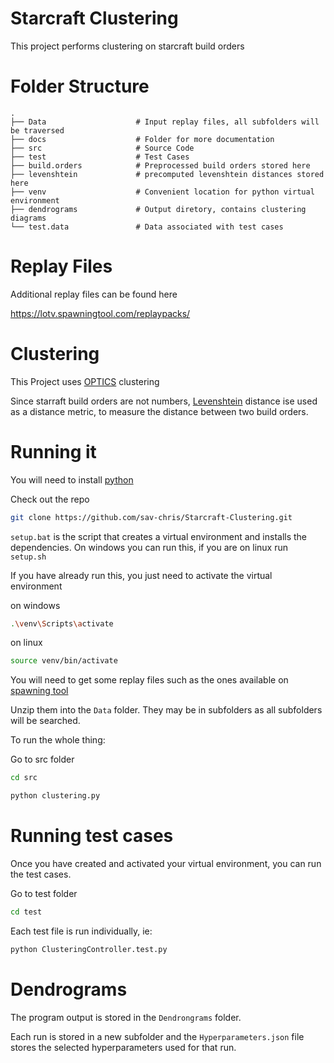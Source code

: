 # Starcraft Clustering

This project performs clustering on starcraft build orders

# Folder Structure

    .
    ├── Data                    # Input replay files, all subfolders will be traversed
    ├── docs                    # Folder for more documentation
    ├── src                     # Source Code
    ├── test                    # Test Cases
    ├── build.orders            # Preprocessed build orders stored here 
    ├── levenshtein             # precomputed levenshtein distances stored here
    ├── venv                    # Convenient location for python virtual environment
    ├── dendrograms             # Output diretory, contains clustering diagrams
    └── test.data               # Data associated with test cases


# Replay Files

Additional replay files can be found here

https://lotv.spawningtool.com/replaypacks/


# Clustering 

This Project uses [OPTICS](https://scikit-learn.org/stable/modules/generated/sklearn.cluster.OPTICS.html) clustering


Since starraft build orders are not numbers, [Levenshtein](https://en.wikipedia.org/wiki/Levenshtein_distance) distance ise used as a distance metric, to measure the distance between two build orders. 


# Running it

You will need to install [python](https://www.python.org/downloads/)

Check out the repo

```bash
git clone https://github.com/sav-chris/Starcraft-Clustering.git
```

`setup.bat` is the script that creates a virtual environment and installs the dependencies.
On windows you can run this, if you are on linux run `setup.sh`

If you have already run this, you just need to activate the virtual environment

on windows

```bash
.\venv\Scripts\activate
```

on linux

```bash
source venv/bin/activate
```

You will need to get some replay files such as the ones available on [spawning tool](https://lotv.spawningtool.com/replaypacks/)

Unzip them into the `Data` folder. They may be in subfolders as all subfolders will be searched.

To run the whole thing:

Go to src folder
```bash
cd src
```

```bash
python clustering.py
```

# Running test cases

Once you have created and activated your virtual environment, you can run the test cases.

Go to test folder
```bash
cd test
```

Each test file is run individually, ie:
```bash
python ClusteringController.test.py
```

# Dendrograms 

The program output is stored in the `Dendrongrams` folder.

Each run is stored in a new subfolder and the `Hyperparameters.json` file stores the selected hyperparameters used for that run.

